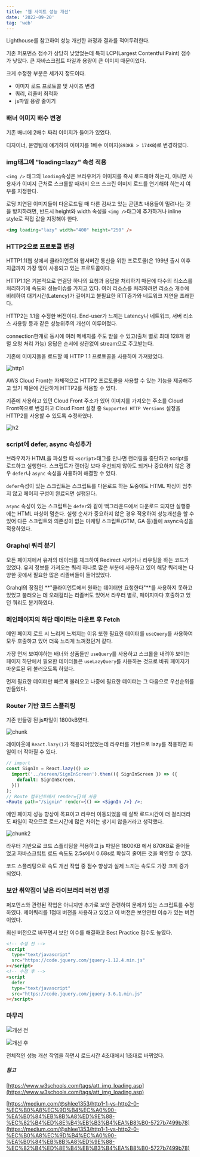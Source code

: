 ```yaml
---
title: '웹 사이트 성능 개선'
date: '2022-09-20'
tag: 'web'
---
```


Lighthouse를 참고하여 성능 개선한 과정과 결과를 적어두려한다.

기존 퍼포먼스 점수가 상당히 낮았었는데 특히 LCP(Largest Contentful Paint) 점수가 낮았다. 큰 자바스크립트 파일과 용량이 큰 이미지 때문이었다.

크게 수정한 부분은 세가지 정도이다.

- 이미지 로드 프로토콜 및 사이즈 변경
- 쿼리, 리졸버 최적화
- js파일 용량 줄이기

### 배너 이미지 배수 변경

기존 배너에 2배수 짜리 이미지가 들어가 있었다.

디자이너, 운영팀에 얘기하여 이미지를 1배수 이미지(`893KB > 174KB`)로 변경하였다.

### img태그에 "loading=lazy" 속성 적용

`<img />` 태그의 `loading`속성은 브라우저가 이미지를 즉시 로드해야 하는지, 아니면 사용자가 이미지 근처로 스크롤할 때까지 오프 스크린 이미지 로드를 연기해야 하는지 여부를 지정한다.

로딩 지연된 이미지들이 다운로드될 때 다른 감싸고 있는 콘텐츠 내용들이 밀려나는 것을 방지하려면, 반드시 height와 width 속성을 `<img />`태그에 추가하거나 inline style로 직접 값을 지정해야 한다.

```html
<img loading="lazy" width="400" height="250" />
```

### HTTP2으로 프로토콜 변경

HTTP1.1(웹 상에서 클라이언트와 웹서버간 통신을 위한 프로토콜)은 199년 출시 이후 지금까지 가장 많이 사용되고 있는 프로토콜이다.

HTTP1.1은 기본적으로 연결당 하나의 요청과 응답을 처리하기 때문에 다수의 리소스를 처리하기에 속도와 성능이슈를 가지고 있다. 여러 리소스를 처리하려면 리소스 개수에 비례하여 대기시간(Latency)가 길어지고 불필요한 RTT증가와 네트워크 지연을 초래한다.

HTTP2는 1.1을 수정한 버전이다. End-user가 느끼는 Latency나 네트워크, 서버 리소스 사용량 등과 같은 성능위주의 개선이 이루어졌다.

connection한개로 동시에 여러 메세지를 주도 받을 수 있고(출처 별로 최대 128개 병렬 요청 처리 가능) 응답은 순서에 상관없이 stream으로 주고받는다.

기존에 이미지들을 로드할 때 HTTP 1.1 프로토콜을 사용하여 가져왔었다.

![http1](https://user-images.githubusercontent.com/60374596/191153386-2fb2bfb2-c49f-45fe-b34c-9f226947fb26.png)

AWS Cloud Front는 자체적으로 HTTP2 프로토콜을 사용할 수 있는 기능을 제공해주고 있기 때문에 간단하게 HTTP2를 적용할 수 있다.

기존에 사용하고 있던 Cloud Front 주소가 있어 이미지를 가져오는 주소를 Cloud Front쪽으로 변경하고 Cloud Front 설정 중 `Supported HTTP Versions` 설정을 HTTP2를 사용할 수 있도록 수정하였다.

![h2](https://user-images.githubusercontent.com/60374596/191384359-cf4c5232-421b-481f-b301-253451679ce3.png)

### script에 defer, async 속성추가

브라우저가 HTML을 파싱할 때 `<script>`태그를 만나면 랜더링을 중단하고 script를 로드하고 실행한다. 스크립트가 랜더링 보다 우선되지 않아도 되거나 중요하지 않은 경우 `defer`나 `async` 속성을 사용하여 해결할 수 있다.

`defer`속성이 있는 스크립트는 스크립트를 다운로드 하는 도중에도 HTML 파싱이 멈추지 않고 페이지 구성이 완료되면 실행된다.

`async` 속성이 있는 스크립트는 `defer`와 같이 백그라운드에서 다운로드 되지만 실행중에는 HTML 파싱이 멈춘다. 실행 순서가 중요하지 않은 경우 적용하여 성능개선을 할 수 있어 다른 스크립트와 의존성이 없는 마케팅 스크립트(GTM, GA 등)들에 async속성을 적용하였다.

### Graphql 쿼리 분기

모든 페이지에서 유저의 데이터를 체크하여 Redirect 시키거나 라우팅을 하는 코드가 있었다. 유저 정보를 가져오는 쿼리 하나로 많은 부분에 사용하고 있어 해당 쿼리에는 다양한 곳에서 필요한 많은 리졸버들이 들어있었다.

Grahql의 장점인 **"클라이언트에서 원하는 데이터만 요청한다"**를 사용하지 못하고 있었고 불러오는 데 오래걸리는 리졸버도 있어서 라우터 별로, 페이지마다 호출하고 있던 쿼리도 분기하였다.

### 메인페이지의 하단 데이터는 마운트 후 Fetch

메인 페이지 로드 시 느리게 느껴지는 이유 또한 필요한 데이터를 `useQuery`를 사용하여 모두 호출하고 있어 더욱 느리게 느껴졌던거 같다.

가장 먼저 보여야하는 배너와 상품들만 `useQuery`를 사용하고 스크롤을 내려야 보이는 페이지 하단에서 필요한 데이터들은 `useLazyQuery`를 사용하는 것으로 바꿔 페이지가 마운트된 뒤 불러오도록 하였다.

먼저 필요한 데이터만 빠르게 불러오고 나중에 필요한 데이터는 그 다음으로 우선순위를 만들었다.

### Router 기반 코드 스플리팅

기존 번들링 된 js파일이 1800kB였다.

![chunk](https://user-images.githubusercontent.com/60374596/191388594-fec0266f-6335-4e6f-af0b-b6100a51227d.png)

레이아웃에 `React.lazy()`가 적용되어있었는데 라우터를 기반으로 lazy를 적용하면 파일이 더 작아질 수 있다.

```jsx
// import
const SignIn = React.lazy(() =>
  import('../screen/SignInScreen').then(({ SignInScreen }) => ({
    default: SignInScreen,
  }))
);
// Route 컴포넌트에서 render={}에 사용
<Route path="/signin" render={() => <SignIn />} />;
```

메인 페이지 성능 향상이 목표이고 라우터 이동되었을 때 살짝 로드시간이 더 걸리더라도 파일이 작으므로 로드시간에 많은 차이는 생기지 않을거라고 생각했다.

![chunk2](https://user-images.githubusercontent.com/60374596/191390345-96c85535-8730-47aa-9b31-16a52b2bb5fe.png)

라우터 기반으로 코드 스플리팅을 적용하고 js 파일은 1800KB 에서 870KB로 줄어들었고 자바스크립트 로드 속도도 2.5s에서 0.68s로 확실히 줄어든 것을 확인할 수 있다.

코드 스플리팅으로 속도 개선 작업 중 점수 향상과 실제 느끼는 속도도 가장 크게 증가 되었다.

### 보안 취약점이 낮은 라이브러리 버전 변경

퍼포먼스와 관련된 작업은 아니지만 추가로 보안 관련하여 문제가 있는 스크립트를 수정하였다.
제이쿼리를 1점대 버전을 사용하고 있었고 이 버전은 보안관련 이슈가 있는 버전이었다.

최신 버전으로 바꾸면서 보안 이슈를 해결하고 Best Practice 점수도 높였다.

```html
<!-- 수정 전 -->
<script
  type="text/javascript"
  src="https://code.jquery.com/jquery-1.12.4.min.js"
></script>
<!-- 수정 후 -->
<script
  defer
  type="text/javascript"
  src="https://code.jquery.com/jquery-3.6.1.min.js"
></script>
```

### 마무리

![개선 전](https://user-images.githubusercontent.com/60374596/191390789-9c6d0a7d-95d6-48c5-8fcd-e6baa9974ca1.png)

![개선 후](https://user-images.githubusercontent.com/60374596/191390792-89454e81-4756-41a7-baa4-6346cca2947a.png)

전체적인 성능 개선 작업을 하면서 로드시간 4초대에서 1초대로 바뀌었다.

##### 참고

[https://www.w3schools.com/tags/att_img_loading.asp](https://www.w3schools.com/tags/att_img_loading.asp)

[https://medium.com/@shlee1353/http1-1-vs-http2-0-%EC%B0%A8%EC%9D%B4%EC%A0%90-%EA%B0%84%EB%8B%A8%ED%9E%88-%EC%82%B4%ED%8E%B4%EB%B3%B4%EA%B8%B0-5727b7499b78](https://medium.com/@shlee1353/http1-1-vs-http2-0-%EC%B0%A8%EC%9D%B4%EC%A0%90-%EA%B0%84%EB%8B%A8%ED%9E%88-%EC%82%B4%ED%8E%B4%EB%B3%B4%EA%B8%B0-5727b7499b78)
